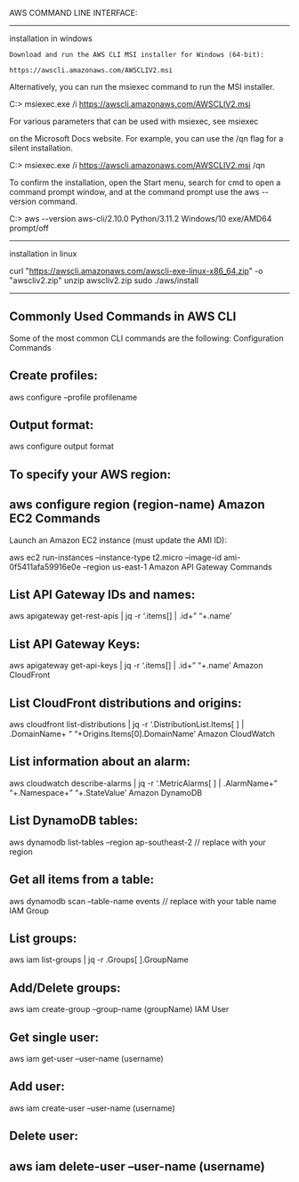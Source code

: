 AWS COMMAND LINE INTERFACE:

----------------------------------------------------------------------------------------------
installation in windows

    Download and run the AWS CLI MSI installer for Windows (64-bit):

    https://awscli.amazonaws.com/AWSCLIV2.msi

Alternatively, you can run the msiexec command to run the MSI installer.

C:\> msiexec.exe /i https://awscli.amazonaws.com/AWSCLIV2.msi

For various parameters that can be used with msiexec, see msiexec

on the Microsoft Docs website. For example, you can use the /qn flag for a silent installation.

C:\> msiexec.exe /i https://awscli.amazonaws.com/AWSCLIV2.msi /qn

To confirm the installation, open the Start menu, search for cmd to open a command prompt window, and at the command prompt use the aws --version command.

C:\> aws --version
aws-cli/2.10.0 Python/3.11.2 Windows/10 exe/AMD64 prompt/off

----------------------------------------------------------------------------------------------

installation in linux

curl "https://awscli.amazonaws.com/awscli-exe-linux-x86_64.zip" -o "awscliv2.zip"
unzip awscliv2.zip
sudo ./aws/install

-----------------------------------------------------------------------------------------------
Commonly Used Commands in AWS CLI
-------------------------------------------------------------------------------

Some of the most common CLI commands are the following:
Configuration Commands

Create profiles:
----------------
aws configure –profile profilename

Output format:
-------------
aws configure output format

To specify your AWS region:
--------------------------
aws configure region (region-name)
Amazon EC2 Commands
-------------------
Launch an Amazon EC2 instance (must update the AMI ID):

aws ec2 run-instances –instance-type t2.micro –image-id ami-0f5411afa59916e0e –region us-east-1
Amazon API Gateway Commands

List API Gateway IDs and names:
-------------------------------
aws apigateway get-rest-apis | jq -r ‘.items[] | .id+” “+.name’

List API Gateway Keys:
----------------------
aws apigateway get-api-keys | jq -r ‘.items[] | .id+” “+.name’
Amazon CloudFront

List CloudFront distributions and origins:
------------------------------------------
aws cloudfront list-distributions | jq -r ‘.DistributionList.Items[ ] | .DomainName+ “ “+Origins.Items[0].DomainName’
Amazon CloudWatch

List information about an alarm:
--------------------------------
aws cloudwatch describe-alarms | jq -r ‘.MetricAlarms[ ] | .AlarmName+” “+.Namespace+” “+.StateValue’
Amazon DynamoDB

List DynamoDB tables:
---------------------
aws dynamodb list-tables –region ap-southeast-2 // replace with your region

Get all items from a table:
---------------------------
aws dynamodb scan –table-name events // replace with your table name
IAM Group

List groups:
------------
aws iam list-groups | jq -r .Groups[ ].GroupName

Add/Delete groups:
-----------------
aws iam create-group –group-name (groupName)
IAM User

Get single user:
---------------
aws iam get-user –user-name (username)

Add user:
--------
aws iam create-user –user-name (username)

Delete user:
------------
aws iam delete-user –user-name (username) 
-----------------------------------------------------------------------------------------------
